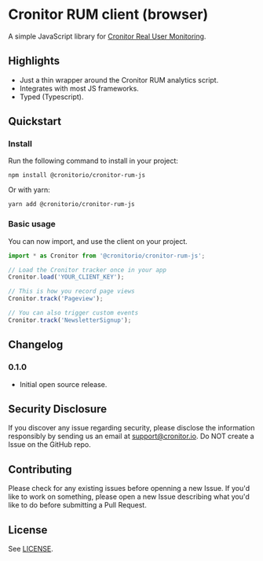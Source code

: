 # Cronitor RUM client (browser)

A simple JavaScript library for [Cronitor Real User Monitoring](https://cronitor.io/real-user-monitoring).

## Highlights

- Just a thin wrapper around the Cronitor RUM analytics script.
- Integrates with most JS frameworks.
- Typed (Typescript).

## Quickstart

### Install

Run the following command to install in your project:

```
npm install @cronitorio/cronitor-rum-js
```

Or with yarn:

```
yarn add @cronitorio/cronitor-rum-js
```

### Basic usage

You can now import, and use the client on your project.

```javascript
import * as Cronitor from '@cronitorio/cronitor-rum-js';

// Load the Cronitor tracker once in your app
Cronitor.load('YOUR_CLIENT_KEY');

// This is how you record page views
Cronitor.track('Pageview');

// You can also trigger custom events
Cronitor.track('NewsletterSignup');
```

## Changelog

### 0.1.0

- Initial open source release.

## Security Disclosure

If you discover any issue regarding security, please disclose the information responsibly by sending us an email at [support@cronitor.io](mailto:support@cronitor.io). Do NOT create a Issue on the GitHub repo.

## Contributing

Please check for any existing issues before openning a new Issue. If you'd like to work on something, please open a new Issue describing what you'd like to do before submitting a Pull Request.

## License

See [LICENSE](https://github.com/cronitorio/cronitor-rum-js/blob/master/LICENSE).
